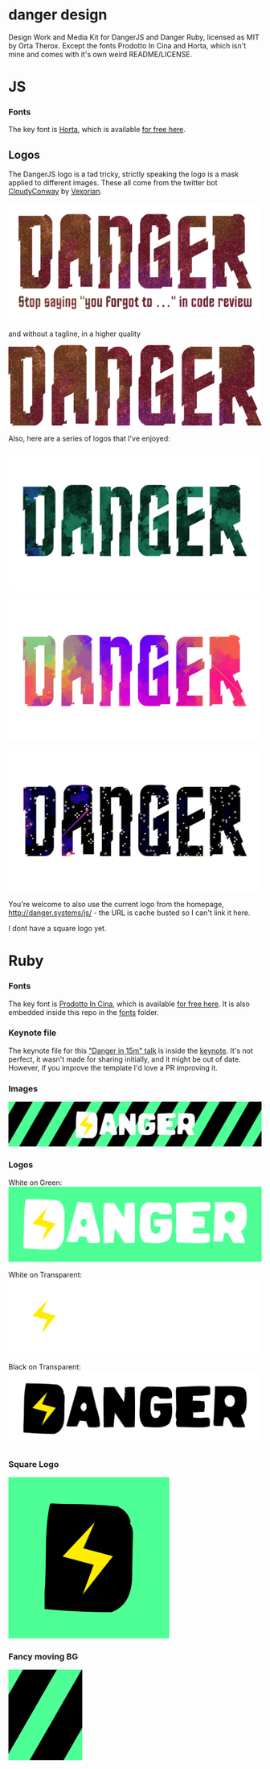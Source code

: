 # danger design

Design Work and Media Kit for DangerJS and Danger Ruby, licensed as MIT by Orta Therox. 
Except the fonts Prodotto In Cina and Horta, which isn't mine and comes with it's own weird README/LICENSE.

# JS

### Fonts

The key font is [Horta](https://fontlibrary.org/en/font/horta), which is available [for free here](http://christtrekker.users.sourceforge.net/fnt/horta.shtml). 

## Logos

The DangerJS logo is a tad tricky, strictly speaking the logo is a mask applied to different images. These all come
from the twitter bot [CloudyConway](https://twitter.com/CloudyConway/) by [Vexorian](https://www.patreon.com/vexorian).

![Danger Logo @2x](js/images/danger-tagline.png)

and without a tagline, in a higher quality

![Danger Logo @2x](js/images/danger-logo-hero.png)


Also, here are a series of logos that I've enjoyed:

![Danger Logo @2x](js/images/logo1.png)

![Danger Logo @2x](js/images/logo2.png)

![Danger Logo @2x](js/images/logo3.png)


You're welcome to also use the current logo from the homepage, http://danger.systems/js/ - the URL is cache busted so I can't link it here.

I dont have a square logo yet.


# Ruby


### Fonts

The key font is [Prodotto In Cina](http://www.dafont.com/prodotto-in-cina.font), which is available [for free here](http://www.dafont.com/prodotto-in-cina.font). It is also embedded inside this repo in the [fonts](ruby/fonts/) folder.

### Keynote file

The keynote file for this ["Danger in 15m" talk](https://speakerdeck.com/orta/danger-in-15m) is inside the [keynote](ruby/keynote/). It's not perfect,  it wasn't made for sharing initially, and it might be out of date. However, if you improve the template I'd love a PR improving it. 

### Images

![Danger Hero Shot@2x](ruby/images/danger_hero_shot@2x.png)

### Logos

White on Green:
![Danger Logo @2x](ruby/images/danger_logo_@2x.png)

White on Transparent:
![Danger Logo White@2x](ruby/images/danger_logo_white@2x.png)

Black on Transparent:
![Danger Logo Black@2x](ruby/images/danger_logo_black@2x.png)

### Square Logo

![Danger Square Logo@2x](ruby/images/danger_square_logo@2x.png)

### Fancy moving BG

![Danger Moving Bg](ruby/images/danger_moving_bg.gif)
